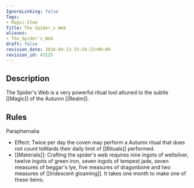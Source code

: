 ```yaml
---
IgnoreLinking: false
Tags:
- Magic-Item
Title: The Spider_s Web
aliases:
- The_Spider's_Web
draft: false
revision_date: 2016-04-13 15:54:23+00:00
revision_id: 43125
---
```


## Description
The Spider's Web is a very powerful ritual tool attuned to the subtle [[Magic]] of the Autumn [[Realm]].
## Rules
Paraphernalia
* Effect: Twice per day the coven may perform a Autumn ritual that does not count toWards their daily limit of [[Rituals]] performed.
* [[Materials]]: Crafting the spider's web requires nine ingots of weltsilver, twelve ingots of green iron, seven ingots of tempest jade, seven measures of beggar's lye, five measures of dragonbone and two measures of [[Iridescent gloaming]]. It takes one month to make one of these items.